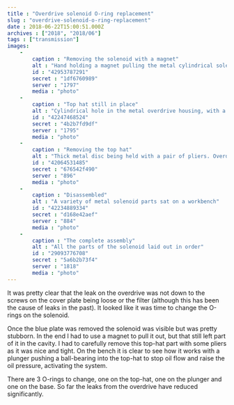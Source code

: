```yaml
---
title : "Overdrive solenoid O-ring replacement"
slug : "overdrive-solenoid-o-ring-replacement"
date : 2018-06-22T15:00:51.000Z
archives : ["2018", "2018/06"]
tags : ["transmission"]
images:
    -
        caption : "Removing the solenoid with a magnet"
        alt : "Hand holding a magnet pulling the metal cylindrical solenoid out of the overdrive"
        id : "42953787291"
        secret : "1df6760989"
        server : "1797"
        media : "photo"
    -
        caption : "Top hat still in place"
        alt : "Cylindrical hole in the metal overdrive housing, with a thick metal disc at the bottom of the hole"
        id : "42247468524"
        secret : "4b2b7fd9df"
        server : "1795"
        media : "photo"
    -
        caption : "Removing the top hat"
        alt : "Thick metal disc being held with a pair of pliers. Overdrive housing in the background"
        id : "42064531485"
        secret : "676542f490"
        server : "896"
        media : "photo"
    -
        caption : "Disassembled"
        alt : "A variety of metal solenoid parts sat on a workbench"
        id : "42234889334"
        secret : "d168e42aef"
        server : "884"
        media : "photo"
    -
        caption : "The complete assembly"
        alt : "All the parts of the solenoid laid out in order"
        id : "29093776708"
        secret : "5a6b2b73f4"
        server : "1818"
        media : "photo"
---
```


It was pretty clear that the leak on the overdrive was not down to the screws on the cover plate being loose or the filter (although this has been the cause of leaks in the past). It looked like it was time to change the O-rings on the solenoid.

Once the blue plate was removed the solenoid was visible but was pretty stubborn. In the end I had to use a magnet to pull it out, but that still left part of it in the cavity. I had to carefully remove this top-hat part with some pliers as it was nice and tight. On the bench it is clear to see how it works with a plunger pushing a ball-bearing into the top-hat to stop oil flow and raise the oil pressure, activating the system.

There are 3 O-rings to change, one on the top-hat, one on the plunger and one on the base. So far the leaks from the overdrive have reduced significantly.